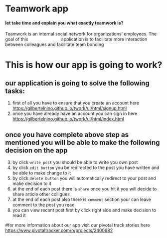 # Teamwork app
#### let take time and explain you what exactly teamwork is?
Teamwork is an ​internal social network for organizations’ employees. The goal of this                           application is to facilitate more interaction between colleagues and facilitate team bonding

# This is how our app is going to work?
## our application is going to solve the following tasks:
1. first of all you have to ensure that you create an account here https://gilbertelnino.github.io/twork/ui/html/signup.html
2. once you have already have an account you can sign in here https://gilbertelnino.github.io/twork/ui/html/index.html
## once you have complete above step as mentioned you will be able to make the following decision on the app
3. by click `write post` you should be able to write you own post
4. by click `edit button` you be redirected to the post you have written and be able to make change to it
5. by click `delete button` you will automatically redirect to your post and make decision to it
6. at the end of each post there is `share` once you hit it you will decide to share article other colligues
7. at the end of each post also there is `comment` section your can leave comment to the post you read
8. you can view recent post first by click right side and make decision to read it


#for more information about our app visit our pivotal track stories here https://www.pivotaltracker.com/n/projects/2400682



